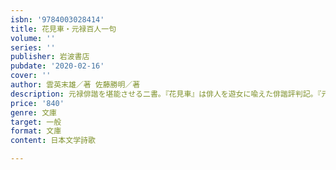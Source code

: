 ```yaml
---
isbn: '9784003028414'
title: 花見車・元禄百人一句
volume: ''
series: ''
publisher: 岩波書店
pubdate: '2020-02-16'
cover: ''
author: 雲英末雄／著 佐藤勝明／著
description: 元禄俳諧を堪能させる二書。『花見車』は俳人を遊女に喩えた俳諧評判記。『元禄百人一句』は百句を選ぶ。
price: '840'
genre: 文庫
target: 一般
format: 文庫
content: 日本文学詩歌

---
```

